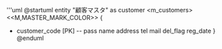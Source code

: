 '''uml
@startuml
entity "顧客マスタ" as customer <m_customers>
<<M,MASTER_MARK_COLOR>> {
+ customer_code [PK]
--
pass
name
address
tel
mail
del_flag
reg_date
}
@enduml
